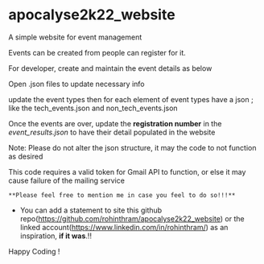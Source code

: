 # apocalyse2k22_website

A simple website for event management

Events can be created from people can register for it.

For developer, create and maintain the event details as below

Open .json files to update necessary info

update the event types
then for each element of event types
have a json ; like the tech_events.json and non_tech_events.json

Once the events are over, update the **registration number** in the *event_results.json* to have their detail populated in the website

Note: Please do not alter the json structure, it may the code to not function as desired

This code requires a valid token for Gmail API to function, or else it may cause failure of the mailing service 


    **Please feel free to mention me in case you feel to do so!!!**
- You can add a statement to site this github repo(https://github.com/rohinthram/apocalyse2k22_website) or the linked account(https://www.linkedin.com/in/rohinthram/) as an inspiration, **if it was**.!!

Happy Coding !
